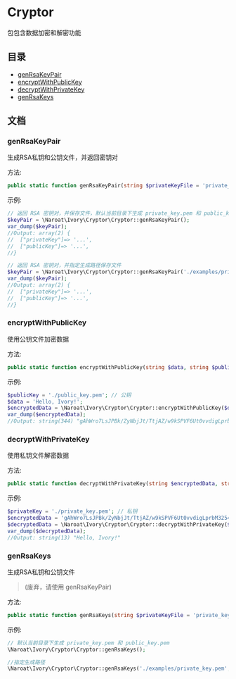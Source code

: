 # Cryptor

包包含数据加密和解密功能

## 目录

- [genRsaKeyPair](#genRsaKeyPair)
- [encryptWithPublicKey](#encryptWithPublicKey)
- [decryptWithPrivateKey](#decryptWithPrivateKey)
- [genRsaKeys](#genRsaKeys)

## 文档

### genRsaKeyPair

生成RSA私钥和公钥文件，并返回密钥对

方法:
```php
public static function genRsaKeyPair(string $privateKeyFile = 'private_key.pem', string $publicKeyFile = 'public_key.pem', int $keySize = 2048): array
```

示例:
```php
// 返回 RSA 密钥对，并保存文件，默认当前目录下生成 private_key.pem 和 public_key.pem
$keyPair = \Naroat\Ivory\Cryptor\Cryptor::genRsaKeyPair();
var_dump($keyPair);
//Output: array(2) {
//  ["privateKey"]=> '...',
//  ["publicKey"]=> '...',
//}

// 返回 RSA 密钥对，并指定生成路径保存文件
$keyPair = \Naroat\Ivory\Cryptor\Cryptor::genRsaKeyPair('./examples/private_key.pem', './examples/public_key.pem');
var_dump($keyPair);
//Output: array(2) {
//  ["privateKey"]=> '...',
//  ["publicKey"]=> '...',
//}
```

### encryptWithPublicKey

使用公钥文件加密数据

方法:
```php
public static function encryptWithPublicKey(string $data, string $publicKeyFile): string
```

示例:
```php
$publicKey = './public_key.pem'; // 公钥
$data = 'Hello, Ivory!';
$encryptedData = \Naroat\Ivory\Cryptor\Cryptor::encryptWithPublicKey($data, $publicKey);
var_dump($encryptedData);
//Output: string(344) "gAhWro7LsJPBk/ZyNbjJt/TtjAZ/w9kSPVF6Ut0vvdigLprbM3254knCZ76n+Y5jRSCNrmuAGEAgFrqNJH5/APBxOT6P6RF4898797pgl01q+S5OJQ8stA2QwTjz2eJ7KpCYhq6pGyKqKsahvHVWoOnA3m02WzxvbquW+gRUJ4Z/R8RIo/zBYuK0BctONBYIZJ5+zlpXzgvpsgDffPTYXD20Z+uf/dkKn+8foJsQ79LsFpfcCJm1yTrpoCk4vSmwxM5OT2OqvPuov3hbXc9xgQ+Ld0QbtBl7WocQjW5bWPNn0OGX7I/2XYVz7rjHIyIxGfEJn4LF+hHs3lv2v1/v5g=="
```

### decryptWithPrivateKey

使用私钥文件解密数据

方法:
```php
public static function decryptWithPrivateKey(string $encryptedData, string $privateKeyFile): string
```

示例:
```php
$privateKey = './private_key.pem'; // 私钥
$encryptedData = 'gAhWro7LsJPBk/ZyNbjJt/TtjAZ/w9kSPVF6Ut0vvdigLprbM3254knCZ76n+Y5jRSCNrmuAGEAgFrqNJH5/APBxOT6P6RF4898797pgl01q+S5OJQ8stA2QwTjz2eJ7KpCYhq6pGyKqKsahvHVWoOnA3m02WzxvbquW+gRUJ4Z/R8RIo/zBYuK0BctONBYIZJ5+zlpXzgvpsgDffPTYXD20Z+uf/dkKn+8foJsQ79LsFpfcCJm1yTrpoCk4vSmwxM5OT2OqvPuov3hbXc9xgQ+Ld0QbtBl7WocQjW5bWPNn0OGX7I/2XYVz7rjHIyIxGfEJn4LF+hHs3lv2v1/v5g=='; // 待解密数据
$decryptedData = \Naroat\Ivory\Cryptor\Cryptor::decryptWithPrivateKey($encryptedData, $privateKey);
var_dump($decryptedData);
//Output: string(13) "Hello, Ivory!"
```

### genRsaKeys

生成RSA私钥和公钥文件

> (废弃，请使用 genRsaKeyPair)

方法:
```php
public static function genRsaKeys(string $privateKeyFile = 'private_key.pem', string $publicKeyFile = 'public_key.pem', int $keySize = 2048): void
```

示例:
```php
// 默认当前目录下生成 private_key.pem 和 public_key.pem
\Naroat\Ivory\Cryptor\Cryptor::genRsaKeys();

//指定生成路径
\Naroat\Ivory\Cryptor\Cryptor::genRsaKeys('./examples/private_key.pem', './examples/public_key.pem');
```
